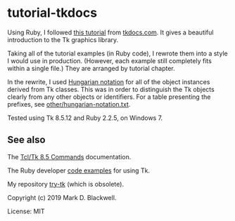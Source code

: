 # tutorial-tkdocs

Using Ruby, I followed
[this tutorial](https://tkdocs.com/tutorial/index.html)
from
[tkdocs.com](https://tkdocs.com/index.html).
It gives a beautiful introduction to the Tk graphics library.

Taking all of the tutorial examples (in Ruby code),
I rewrote them into a style I would use in production.
(However, each example still completely fits within a single file.)
They are arranged by tutorial chapter.

In the rewrite, I used
[Hungarian notation](https://en.wikipedia.org/w/index.php?oldid=870041230&title=Hungarian_notation)
for all of the object instances derived from Tk classes.
This was in order to distinguish the Tk objects clearly from any other objects or identifiers.
For a table presenting the prefixes, see
[other/hungarian-notation.txt](other/hungarian-notation.txt).

Tested using Tk 8.5.12 and Ruby 2.2.5, on Windows 7.

## See also

The
[Tcl/Tk 8.5 Commands](http://www.tcl.tk/man/tcl8.5/TkCmd/contents.htm)
documentation.

The Ruby developer
[code examples](https://github.com/ruby/ruby/tree/ruby_2_2/ext/tk/sample)
for using Tk.

My repository [try-tk](https://github.com/MarkDBlackwell/try-tk) (which is obsolete).

Copyright (c) 2019 Mark D. Blackwell.

License: MIT
